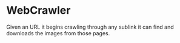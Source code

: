 # WebCrawler

Given an URL it begins crawling through any sublink it can find and downloads the images from those pages.
